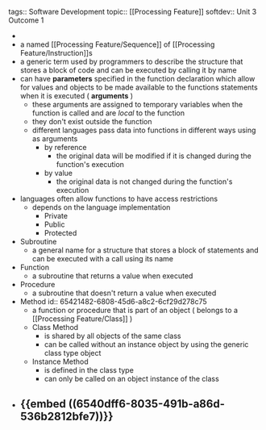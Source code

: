 tags:: Software Development
topic:: [[Processing Feature]]
softdev:: Unit 3 Outcome 1

-
- a named [[Processing Feature/Sequence]] of  [[Processing Feature/Instruction]]s
- a generic term used by programmers to describe the structure that stores a block of code and can be executed by calling it by name
- can have **parameters** specified in the function declaration which allow for values and objects to be made available to the functions statements when it is executed ( **arguments** )
	- these arguments are assigned to temporary variables when the function is called and are *local* to the function
	- they don't exist outside the function
	- different languages pass data into functions in different ways using as arguments
		- by reference
			- the original data will be modified if it is changed during the function's execution
		- by value
			- the original data is not changed during the function's execution
- languages often allow functions to have access restrictions
	- depends on the language implementation
		- Private
		- Public
		- Protected
- Subroutine
	- a general name for a structure that stores a block of statements and can be executed with a call using its name
- Function
	- a subroutine that returns a value when executed
- Procedure
	- a subroutine that doesn't return a value when executed
- Method
  id:: 65421482-6808-45d6-a8c2-6cf29d278c75
	- a function or procedure that is part of an object ( belongs to a [[Processing Feature/Class]] )
	- Class Method
		- is shared by all objects of the same class
		- can be called without an instance object by using the generic class type object
	- Instance Method
		- is defined in the class type
		- can only be called on an object instance of the class
- {{embed ((6540dff6-8035-491b-a86d-536b2812bfe7))}}
	-